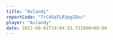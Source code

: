 ```yaml
---
title: "Aslandy"
reportCode: "7rC4GqTLR3pgZQxc"
player: "Aslandy"
date: 2021-08-01T19:04:53.731000+00:00
---
```

